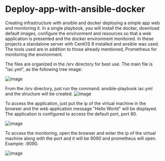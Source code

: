 # Deploy-app-with-ansible-docker
Creating infrastructure with ansible and docker deploying a simple app web and monitoring it.
In a single playbook, you will install the docker, download default images, configure the environment and resources so that a web application is presented and the docker environment monitored.
In these projects a standalone server with CentOS 8 installed and ansible was used.
The tools used are in addition to those already mentioned, Prometheus for monitoring the environment. 

The files are organized in the /srv directory for best use. The main file is "iac.yml", as the following tree image:

![image](https://user-images.githubusercontent.com/23237395/124341031-e8f35700-db8f-11eb-83ec-d41dfefc8d9a.png)


 From the /srv directory, just run the command: ansible-playbook iac.yml and the structure will be created.
 ![image](https://user-images.githubusercontent.com/23237395/124341129-b007b200-db90-11eb-9620-8e3eda5c56b1.png)


To access the application, just put the ip of the virtual machine in the browser and the web application message "Hello World" will be displayed. The application is configured to access the default port, port 80.

![image](https://user-images.githubusercontent.com/23237395/124340975-931eaf00-db8f-11eb-97d0-ed8a69977942.png)

To access the monitoring, open the browser and enter the ip of the virtual machine along with the port and it will be 9090 and prometheus will open. Example: <IP host>:9090.

![image](https://user-images.githubusercontent.com/23237395/124341004-ba757c00-db8f-11eb-9c8d-5b54010e4852.png)

 
 
 
